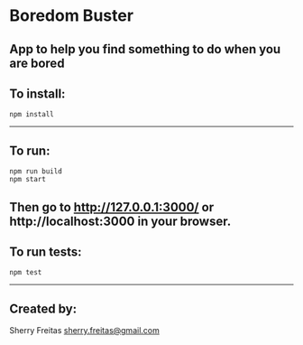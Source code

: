 # Boredom Buster

App to help you find something to do when you are bored
---
## To install:
```
npm install
```
---
## To run:
```
npm run build
npm start
```
Then go to http://127.0.0.1:3000/ or http://localhost:3000 in your browser.
---
## To run tests:
```
npm test
```
---
## Created by:
Sherry Freitas
sherry.freitas@gmail.com

